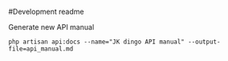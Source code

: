 #Development readme

Generate new API manual
```
php artisan api:docs --name="JK dingo API manual" --output-file=api_manual.md
```
